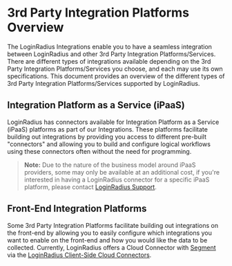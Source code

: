 # 3rd Party Integration Platforms Overview

The LoginRadius Integrations enable you to have a seamless integration between LoginRadius and other 3rd Party Integration Platforms/Services. There are different types of integrations available depending on the 3rd Party Integration Platforms/Services you choose, and each may use its own specifications. This document provides an overview of the different types of 3rd Party Integration Platforms/Services supported by LoginRadius.

## Integration Platform as a Service (iPaaS)
LoginRadius has connectors available for Integration Platform as a Service (iPaaS) platforms as part of our Integrations. These platforms facilitate building out integrations by providing you access to different pre-built "connectors" and allowing you to build and configure logical workflows using these connectors often without the need for programming.

> **Note:** Due to the nature of the business model around iPaaS providers, some may only be available at an additional cost, if you're interested in having a LoginRadius connector for a specific iPaaS platform, please contact [LoginRadius Support](https://adminconsole.loginradius.com/support/tickets/open-a-new-ticket).

## Front-End Integration Platforms
Some 3rd Party Integration Platforms facilitate building out integrations on the front-end by allowing you to easily configure which integrations you want to enable on the front-end and how you would like the data to be collected. Currently, LoginRadius offers a Cloud Connector with [Segment](https://www.loginradius.com/docs/api/v2/integrations/3rd-party-integration-platforms/segment) via the [LoginRadius Client-Side Cloud Connectors](https://www.loginradius.com/docs/api/v2/integrations/client-side-integrations/getting-started).

